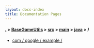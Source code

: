 ```yaml
---
layout: docs-index
title: Documentation Pages
---
```

#### [.](./../../../../index) > [BaseGameUtils](./../../../index) > [src](./../../index) > [main](./../index) > [java](./index) > **/**

- [com / google / example / ](com/google/example/)
